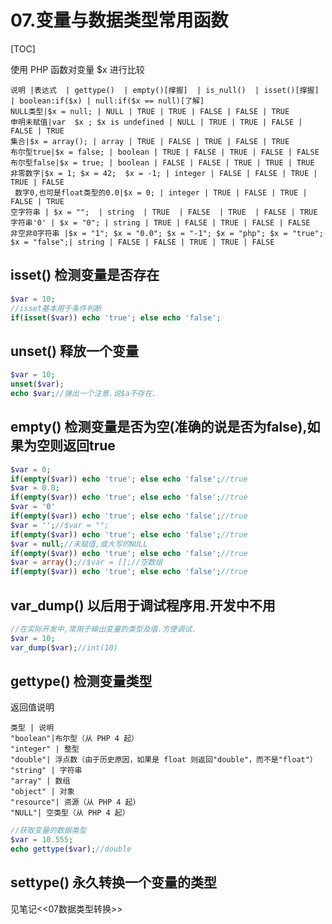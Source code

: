 # 07.变量与数据类型常用函数
[TOC]

使用 PHP 函数对变量 $x 进行比较
```table
说明 |表达式  | gettype()  | empty()[撑握]  | is_null()  | isset()[撑握]   | boolean:if($x) | null:if($x == null)[了解]
NULL类型|$x = null; | NULL | TRUE | TRUE | FALSE | FALSE | TRUE
申明未赋值|var  $x ; $x is undefined | NULL | TRUE | TRUE | FALSE | FALSE | TRUE
集合|$x = array(); | array | TRUE | FALSE | TRUE | FALSE | TRUE
布尔型true|$x = false; | boolean | TRUE | FALSE | TRUE | FALSE | FALSE
布尔型false|$x = true; | boolean | FALSE | FALSE | TRUE | TRUE | TRUE
非零数字|$x = 1; $x = 42;  $x = -1; | integer | FALSE | FALSE | TRUE | TRUE | FALSE
 数字0,也可是float类型的0.0|$x = 0; | integer | TRUE | FALSE | TRUE | FALSE | TRUE
空字符串 | $x = "";  | string  | TRUE  | FALSE  | TRUE  | FALSE | TRUE 
字符串'0' | $x = "0"; | string | TRUE | FALSE | TRUE | FALSE | FALSE
非空非0字符串 |$x = "1"; $x = "0.0"; $x = "-1"; $x = "php"; $x = "true";  $x = "false";| string | FALSE | FALSE | TRUE | TRUE | FALSE
```


## isset() 检测变量是否存在
```php
$var = 10;
//isset基本用于条件判断
if(isset($var)) echo 'true'; else echo 'false';
```

## unset() 释放一个变量
```php
$var = 10;
unset($var);
echo $var;//弹出一个注意.说$a不存在.
```

## empty() 检测变量是否为空(准确的说是否为false),如果为空则返回true
```php
$var = 0;
if(empty($var)) echo 'true'; else echo 'false';//true
$var = 0.0;
if(empty($var)) echo 'true'; else echo 'false';//true
$var = '0'
if(empty($var)) echo 'true'; else echo 'false';//true
$var = '';//$var = "";
if(empty($var)) echo 'true'; else echo 'false';//true
$var = null;//未赋值,或大写的NULL
if(empty($var)) echo 'true'; else echo 'false';//true
$var = array();//$var = [];//空数组
if(empty($var)) echo 'true'; else echo 'false';//true
```

## var_dump() 以后用于调试程序用.开发中不用
```php
//在实际开发中,常用于输出变量的类型及值.方便调试.
$var = 10;
var_dump($var);//int(10)
```

## gettype() 检测变量类型
返回值说明
```table
类型 | 说明
"boolean"|布尔型（从 PHP 4 起） 
"integer" | 整型
"double"| 浮点数（由于历史原因，如果是 float 则返回"double"，而不是"float"） 
"string" | 字符串
"array" | 数组
"object" | 对象
"resource"| 资源（从 PHP 4 起） 
"NULL"| 空类型（从 PHP 4 起） 
```

```php
//获取变量的数据类型
$var = 10.555;
echo gettype($var);//double
```

## settype() 永久转换一个变量的类型
见笔记<<07数据类型转换>>